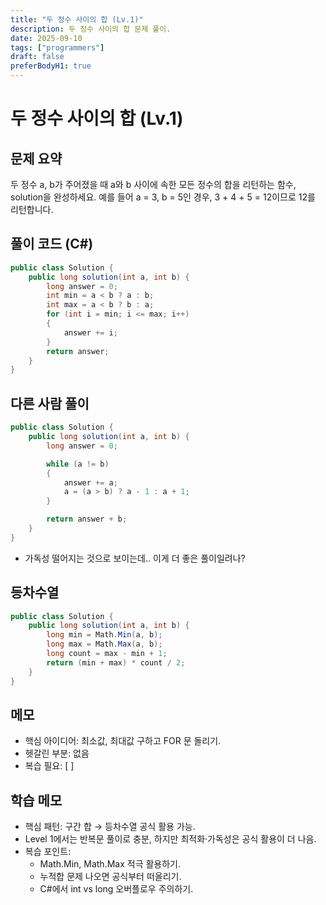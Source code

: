 ```yaml
---
title: "두 정수 사이의 합 (Lv.1)"
description: 두 정수 사이의 합 문제 풀이.
date: 2025-09-10
tags: ["programmers"]
draft: false
preferBodyH1: true
---
```


# 두 정수 사이의 합 (Lv.1)

## 문제 요약

두 정수 a, b가 주어졌을 때 a와 b 사이에 속한 모든 정수의 합을 리턴하는 함수, solution을 완성하세요.
예를 들어 a = 3, b = 5인 경우, 3 + 4 + 5 = 12이므로 12를 리턴합니다.

## 풀이 코드 (C#)

```csharp
public class Solution {
    public long solution(int a, int b) {
        long answer = 0;
        int min = a < b ? a : b;
        int max = a < b ? b : a;
        for (int i = min; i <= max; i++)
        {
            answer += i;
        }
        return answer;
    }
}
```

## 다른 사람 풀이
```csharp
public class Solution {
    public long solution(int a, int b) {
        long answer = 0;

        while (a != b)
        {
            answer += a;
            a = (a > b) ? a - 1 : a + 1;
        }

        return answer + b;
    }
}
```
- 가독성 떨어지는 것으로 보이는데.. 이게 더 좋은 풀이일려나?

## 등차수열
```csharp
public class Solution {
    public long solution(int a, int b) {
        long min = Math.Min(a, b);
        long max = Math.Max(a, b);
        long count = max - min + 1;
        return (min + max) * count / 2;
    }
}
```

## 메모
- 핵심 아이디어: 최소값, 최대값 구하고 FOR 문 돌리기.
- 헷갈린 부분: 없음
- 복습 필요: [ ]


## 학습 메모

- 핵심 패턴: 구간 합 → 등차수열 공식 활용 가능.
- Level 1에서는 반복문 풀이로 충분, 하지만 최적화·가독성은 공식 활용이 더 나음.
- 복습 포인트:
    - Math.Min, Math.Max 적극 활용하기.
    - 누적합 문제 나오면 공식부터 떠올리기.
    - C#에서 int vs long 오버플로우 주의하기.